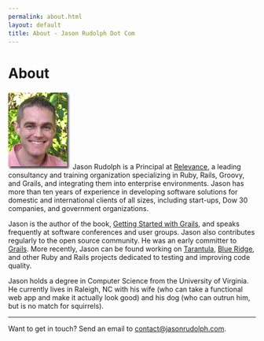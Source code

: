 ```yaml
---
permalink: about.html
layout: default
title: About - Jason Rudolph Dot Com
---
```

# About

<img src="/images/jasonrudolph-dropshadow.jpg" class="inline-left" title="Jason Rudolph" alt="Jason Rudolph" /> Jason Rudolph is a Principal at [Relevance](http://thinkrelevance.com "Relevance, Inc - Agile Software Development, Consulting, and Training"), a leading consultancy and training organization specializing in Ruby, Rails, Groovy, and Grails, and integrating them into enterprise environments.  Jason has more than ten years of experience in developing software solutions for domestic and international clients of all sizes, including start-ups, Dow 30 companies, and government organizations.

Jason is the author of the book, [Getting Started with Grails](http://www.infoq.com/minibooks/grails "InfoQ: Getting Started with Grails"), and speaks frequently at software conferences and user groups.  Jason also contributes regularly to the open source community.  He was an early committer to [Grails](http://grails.org "Grails - Groovy Web Application Framework"). More recently, Jason can be found working on [Tarantula](http://github.com/relevance/tarantula "Tarantula (Ruby Gem) - Tarantula is a big fuzzy spider. It crawls your Rails application, fuzzing data to see what breaks."), [Blue Ridge](http://github.com/relevance/blue-ridge "Blue Ridge (Rails Plugin) - Command-line and in-browser JavaScript unit tests for your Rails app"), and other Ruby and Rails projects dedicated to testing and improving code quality.

Jason holds a degree in Computer Science from the University of Virginia.  He currently lives in Raleigh, NC with his wife (who can take a functional web app and make it actually look good) and his dog (who can outrun him, but is no match for squirrels).

----

Want to get in touch? Send an email to <a href="mailto:contact@jasonrudolph.com">contact@jasonrudolph.com</a>.
